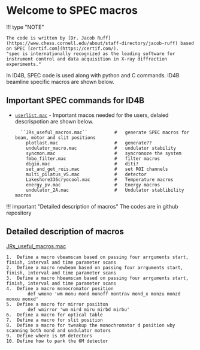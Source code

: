 # Welcome to SPEC macros

!!! type "NOTE"
    
    The code is written by [Dr. Jacob Ruff](https://www.chess.cornell.edu/about/staff-directory/jacob-ruff) based on SPEC [certif.com](https://certif.com/).
    "spec is internationally recognized as the leading software for instrument control and data acquisition in X-ray diffraction experiments."

In ID4B, SPEC code is used along with python and C commands. ID4B beamline specific macros are shown below.

## Important SPEC commands for ID4B

* [`userlist.mac`](https://github.com/suchismitasarker/CLASSE-id4b/blob/main/userlist.mac) - Important macos needed for the users, delaied descrispotion are shown below. 
    
        ``JRs_useful_macros.mac``          #   generate SPEC macros for beam, motor and slit positions
          plotlast.mac                     #   generate??
          undulator_macro.mac              #   undulator stability
          syncmon.mac                      #   syncronoze the system
          fmbo_filter.mac                  #   filter macros
          digio.mac                        #   diti?   
          set_and_get_rois.mac             #   set ROI channels
          multi_pilatus_v5.mac             #   detector 
          Lakeshore336cryocool.mac         #   Temperature macros
          energy_pv.mac                    #   Energy macros
          undulator_2A.mac                 #   Undulator stablibility macros



!!! important "Detailed description of macros" 
    The codes are in github repository
## Detailed description of macros

[JRs_useful_macros.mac](https://github.com/suchismitasarker/CLASSE-id4b/blob/main/JRs_useful_macros.mac)

    1.  Define a macro vbeamscan based on passing four arrguments start, finish, interval and time parameter scans
    2.  Define a macro newbeam based on passing four arrguments start, finish, interval and time parameter scans
    3.  Define a macro hbeamscan based on passing four arrguments start, finish, interval and time parameter scans
    4.  Define a macro monocromator position
            def wmono 'wm monu mond monoff montrav mond_x monzu monzd monxu monxd'
    5.  Define a macro for mirror posiiton
            def wmirror 'wm mird miru mirbd mirbu'
    6.  Define a macro for optical table
    7.  Define a macro for slit position
    8.  Define a macro for tweakup the monochromator d position wby scanning both mond and undulator motors
    9.  Define where is 6M detectors
    10. Define how to park the 6M detector




